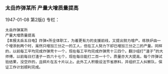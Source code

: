 ### 太岳炸弹某所  产量大增质量提高

1947-01-08
第2版()
专栏：

    太岳炸弹某所
    产量大增质量提高
    【本报太岳五日电】炸弹×所全体职工，为着更有力的支援前线，又提出努力增产。练铁炉由一个增添到两个时，虽然只增加三分之一的工人，但在工人努力下却已增加三分之二的产量。同样的，以前每工平均完成炸弹壳十一个，现在每工平均完成炸弹壳十三四个。翻沙组打“渣子”的大师傅，以前每日打渣子一百六十七个，现在每日能打二百一十个。质量亦大大提高，每个炸弹试验结果，没空炸的，且碎片在五十片以上。此外工人积极设法节省原料，并组织工人纠察队，保证工作计划顺利完成。
